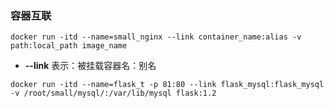 ### 容器互联
```shell
docker run -itd --name=small_nginx --link container_name:alias -v path:local_path image_name
 ```
 * **--link** 表示：被挂载容器名：别名


```
docker run -itd --name=flask_t -p 81:80 --link flask_mysql:flask_mysql -v /root/small/mysql/:/var/lib/mysql flask:1.2
```
